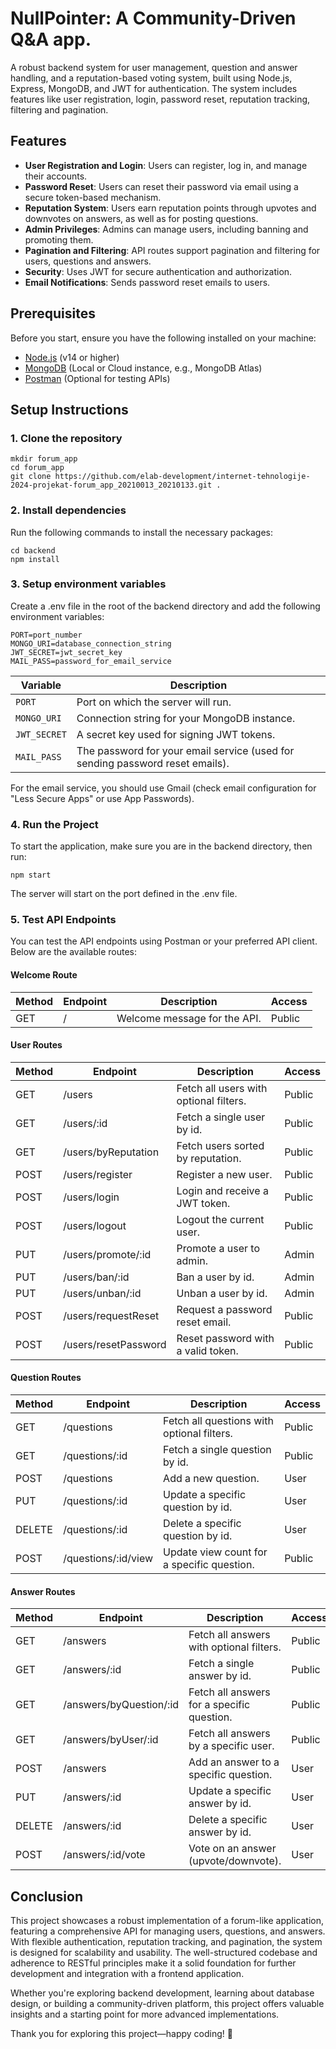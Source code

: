 # NullPointer: A Community-Driven Q&A app.

A robust backend system for user management, question and answer handling, and a reputation-based voting system, built using Node.js, Express, MongoDB, and JWT for authentication. The system includes features like user registration, login, password reset, reputation tracking, filtering and pagination.

## Features

- **User Registration and Login**: Users can register, log in, and manage their accounts.
- **Password Reset**: Users can reset their password via email using a secure token-based mechanism.
- **Reputation System**: Users earn reputation points through upvotes and downvotes on answers, as well as for posting questions.
- **Admin Privileges**: Admins can manage users, including banning and promoting them.
- **Pagination and Filtering**: API routes support pagination and filtering for users, questions and answers.
- **Security**: Uses JWT for secure authentication and authorization.
- **Email Notifications**: Sends password reset emails to users.

## Prerequisites

Before you start, ensure you have the following installed on your machine:

- [Node.js](https://nodejs.org/) (v14 or higher)
- [MongoDB](https://www.mongodb.com/try/download/community) (Local or Cloud instance, e.g., MongoDB Atlas)
- [Postman](https://www.postman.com/) (Optional for testing APIs)

## Setup Instructions

### 1. Clone the repository

```
mkdir forum_app
cd forum_app
git clone https://github.com/elab-development/internet-tehnologije-2024-projekat-forum_app_20210013_20210133.git .
```

### 2. Install dependencies

Run the following commands to install the necessary packages:

```
cd backend
npm install
```

### 3. Setup environment variables

Create a .env file in the root of the backend directory and add the following environment variables:

```
PORT=port_number
MONGO_URI=database_connection_string
JWT_SECRET=jwt_secret_key
MAIL_PASS=password_for_email_service
```

| Variable     | Description                                                                   |
| ------------ | ----------------------------------------------------------------------------- |
| `PORT`       | Port on which the server will run.                                            |
| `MONGO_URI`  | Connection string for your MongoDB instance.                                  |
| `JWT_SECRET` | A secret key used for signing JWT tokens.                                     |
| `MAIL_PASS`  | The password for your email service (used for sending password reset emails). |

For the email service, you should use Gmail (check email configuration for "Less Secure Apps" or use App Passwords).

### 4. Run the Project

To start the application, make sure you are in the backend directory, then run:

```
npm start
```

The server will start on the port defined in the .env file.

### 5. Test API Endpoints

You can test the API endpoints using Postman or your preferred API client. Below are the available routes:

#### Welcome Route

| Method | Endpoint | Description                  | Access |
| ------ | -------- | ---------------------------- | ------ |
| GET    | /        | Welcome message for the API. | Public |

#### User Routes

| Method | Endpoint             | Description                            | Access |
| ------ | -------------------- | -------------------------------------- | ------ |
| GET    | /users               | Fetch all users with optional filters. | Public |
| GET    | /users/:id           | Fetch a single user by id.             | Public |
| GET    | /users/byReputation  | Fetch users sorted by reputation.      | Public |
| POST   | /users/register      | Register a new user.                   | Public |
| POST   | /users/login         | Login and receive a JWT token.         | Public |
| POST   | /users/logout        | Logout the current user.               | Public |
| PUT    | /users/promote/:id   | Promote a user to admin.               | Admin  |
| PUT    | /users/ban/:id       | Ban a user by id.                      | Admin  |
| PUT    | /users/unban/:id     | Unban a user by id.                    | Admin  |
| POST   | /users/requestReset  | Request a password reset email.        | Public |
| POST   | /users/resetPassword | Reset password with a valid token.     | Public |

#### Question Routes

| Method | Endpoint            | Description                                | Access |
| ------ | ------------------- | ------------------------------------------ | ------ |
| GET    | /questions          | Fetch all questions with optional filters. | Public |
| GET    | /questions/:id      | Fetch a single question by id.             | Public |
| POST   | /questions          | Add a new question.                        | User   |
| PUT    | /questions/:id      | Update a specific question by id.          | User   |
| DELETE | /questions/:id      | Delete a specific question by id.          | User   |
| POST   | /questions/:id/view | Update view count for a specific question. | Public |

#### Answer Routes

| Method | Endpoint                | Description                                | Access |
| ------ | ----------------------- | ------------------------------------------ | ------ |
| GET    | /answers                | Fetch all answers with optional filters.   | Public |
| GET    | /answers/:id            | Fetch a single answer by id.               | Public |
| GET    | /answers/byQuestion/:id | Fetch all answers for a specific question. | Public |
| GET    | /answers/byUser/:id     | Fetch all answers by a specific user.      | Public |
| POST   | /answers                | Add an answer to a specific question.      | User   |
| PUT    | /answers/:id            | Update a specific answer by id.            | User   |
| DELETE | /answers/:id            | Delete a specific answer by id.            | User   |
| POST   | /answers/:id/vote       | Vote on an answer (upvote/downvote).       | User   |

## Conclusion

This project showcases a robust implementation of a forum-like application, featuring a comprehensive API for managing users, questions, and answers. With flexible authentication, reputation tracking, and pagination, the system is designed for scalability and usability. The well-structured codebase and adherence to RESTful principles make it a solid foundation for further development and integration with a frontend application.

Whether you're exploring backend development, learning about database design, or building a community-driven platform, this project offers valuable insights and a starting point for more advanced implementations.

Thank you for exploring this project—happy coding! 🚀
